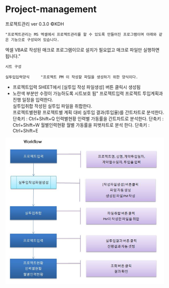 # Project-management

 프로젝트관리				ver 0.3.0 ©KDH 
				
				
	"프로젝트관리는 MS 엑셀에서 프로젝트관리를 할 수 있도록 만들어진 프로그램이며 아래와 같은 기능으로 구성되어 있습니다. 
엑셀 VBA로 작성된 매크로 프로그램이므로 설치가 필요없고 매크로 파일만 실행하면 됩니다."			
				
				
	시트 구성			
				
	실투입입력양식		"프로젝트 PM 이 작성할 파일을 생성하기 위한 양식이다.
* 프로젝트입력 SHEET에서 [실투입 작성 파일생성] 버튼 클릭시 생성됨
* 노란색 부분만 수정이 가능하도록 시트보호 됨"	
	프로젝트입력		프로젝트 투입계획과 진행 일정을 입력한다. 	
	실투입취합		작성된 실투입 파일을 취합한다.	
	프로젝트별현황		프로젝트별 계획 대비 실투입 결과(투입율)를 간트차트로 분석한다. 	단축키 :  Ctrl+Shift+Q
	인력별현황		인력별 가동률을 간트차트로 분석한다.	단축키 :  Ctrl+Shift+W
	월별인력현황		월별 가동률을 피벗차트로 분석 한다.	단축키 :  Ctrl+Shift+E
				
				
 ![workflow](https://github.com/KimDaeHo26/Project-management/blob/main/img/1.JPG)
				
	
			
